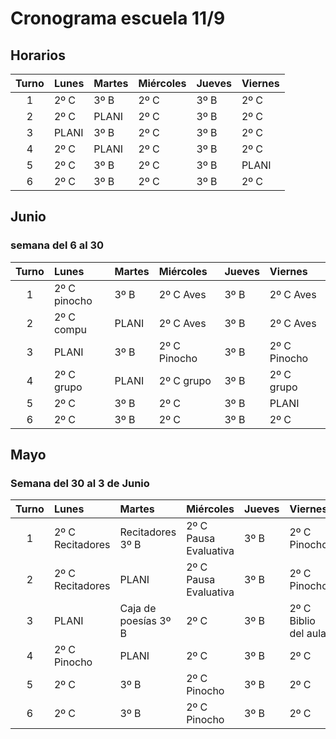 # Cronograma escuela 11/9
<!-- toc -->

## Horarios

|Turno|Lunes|Martes|Miércoles|Jueves |Viernes  |
|:--:|:-----|:-----|:--------|:------|:--------|
|1   |2º C  |3º B  |2º C     |3º B   |2º C     |
|2   |2º C  |PLANI |2º C     |3º B   |2º C     |
|3   |PLANI |3º B  |2º C     |3º B   |2º C     |
|4   |2º C  |PLANI |2º C     |3º B   |2º C     |
|5   |2º C  |3º B  |2º C     |3º B   |PLANI    |
|6   |2º C  |3º B  |2º C     |3º B   |2º C     |


## Junio

### semana del 6 al 30

|Turno|Lunes|Martes|Miércoles|Jueves |Viernes  |
|:--:|:-----|:-----|:--------|:------|:--------|
|1   |2º C pinocho  |3º B  |2º C Aves     |3º B   |2º C Aves    |
|2   |2º C compu |PLANI |2º C  Aves   |3º B   |2º C Aves    |
|3   |PLANI |3º B  |2º C Pinocho    |3º B   |2º C Pinocho    |
|4   |2º C grupo  |PLANI |2º C grupo    |3º B   |2º C grupo    |
|5   |2º C  |3º B  |2º C     |3º B   |PLANI    |
|6   |2º C  |3º B  |2º C     |3º B   |2º C     |


## Mayo



### Semana del 30 al 3 de Junio

|Turno|Lunes|Martes|Miércoles|Jueves |Viernes  |
|:--:|:-----|:-----|:--------|:------|:--------|
|1   |2º C Recitadores  |Recitadores 3º B  |2º C Pausa Evaluativa    |3º B   |2º C Pinocho    |
|2   |2º C Recitadores  |PLANI |2º C Pausa Evaluativa    |3º B   |2º C Pinocho    |
|3   |PLANI | Caja de poesías 3º B  |2º C     |3º B   |2º C Biblio del aula    |
|4   |2º C Pinocho  |PLANI |2º C     |3º B   |2º C     |
|5   |2º C  |3º B  |2º C Pinocho    |3º B   |2º C     |
|6   |2º C  |3º B  |2º C Pinocho    |3º B   |2º C     |
